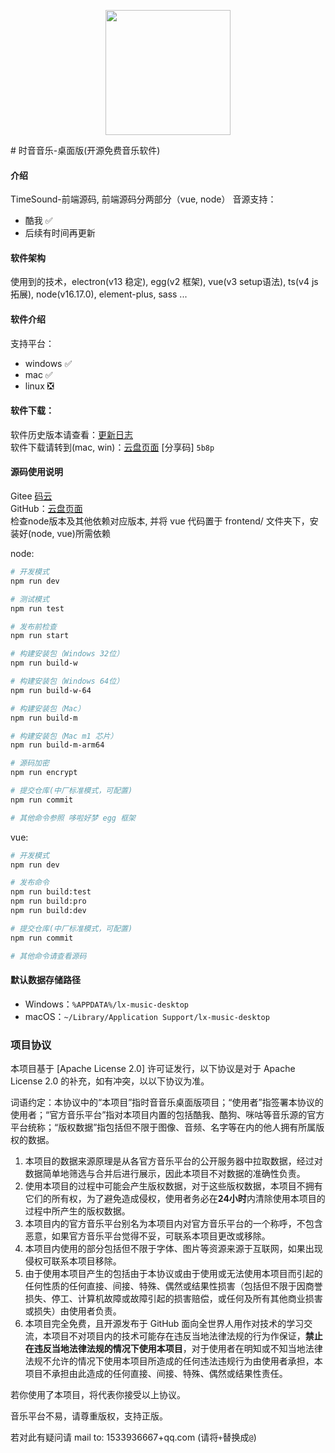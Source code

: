 <p align="center"><a href="https://github.com/AALEI/TimeSound_desktop"><img width="200" src="http://69a6abcce2ff74b954e6b7206.weitshop.com/error.jpg"></a></p>
# 时音音乐-桌面版(开源免费音乐软件)

#### 介绍
TimeSound-前端源码, 前端源码分两部分（vue, node）
音源支持：
  - 酷我 ✅
  - 后续有时间再更新

#### 软件架构
使用到的技术，electron(v13 稳定), egg(v2 框架), vue(v3 setup语法), ts(v4 js拓展), node(v16.17.0), element-plus, sass ...

#### 软件介绍
支持平台：
- windows ✅
- mac ✅
- linux ❎

#### 软件下载：
软件历史版本请查看：[更新日志](https://github.com/AALEI/TimeSound_desktop/blob/main/CHANGELOG.md)<br>
软件下载请转到(mac, win)：[云盘页面](https://www.aliyundrive.com/s/3mLaHpHn4W1) [分享码] `5b8p` <br>

#### 源码使用说明
Gitee [码云](https://gitee.com/reviee_admin/time-music-desktop-version) <br>
GitHub：[云盘页面](https://github.com/AALEI/TimeSound_desktop) <br>
检查node版本及其他依赖对应版本, 并将 vue 代码置于 frontend/ 文件夹下，安装好(node, vue)所需依赖

node:
 ```bash
# 开发模式
npm run dev

# 测试模式
npm run test

# 发布前检查
npm run start

# 构建安装包（Windows 32位）
npm run build-w

# 构建安装包（Windows 64位）
npm run build-w-64

# 构建安装包（Mac）
npm run build-m

# 构建安装包（Mac m1 芯片）
npm run build-m-arm64

# 源码加密
npm run encrypt

# 提交仓库(中厂标准模式，可配置)
npm run commit

# 其他命令参照 哆啦好梦 egg 框架
```


vue:
 ```bash
# 开发模式
npm run dev

# 发布命令
npm run build:test
npm run build:pro
npm run build:dev

# 提交仓库(中厂标准模式，可配置)
npm run commit

# 其他命令请查看源码
```


#### 默认数据存储路径
- Windows：`%APPDATA%/lx-music-desktop`
- macOS：`~/Library/Application Support/lx-music-desktop`


### 项目协议

本项目基于 [Apache License 2.0] 许可证发行，以下协议是对于 Apache License 2.0 的补充，如有冲突，以以下协议为准。

词语约定：本协议中的“本项目”指时音音乐桌面版项目；“使用者”指签署本协议的使用者；“官方音乐平台”指对本项目内置的包括酷我、酷狗、咪咕等音乐源的官方平台统称；“版权数据”指包括但不限于图像、音频、名字等在内的他人拥有所属版权的数据。

1. 本项目的数据来源原理是从各官方音乐平台的公开服务器中拉取数据，经过对数据简单地筛选与合并后进行展示，因此本项目不对数据的准确性负责。
2. 使用本项目的过程中可能会产生版权数据，对于这些版权数据，本项目不拥有它们的所有权，为了避免造成侵权，使用者务必在**24小时**内清除使用本项目的过程中所产生的版权数据。
3. 本项目内的官方音乐平台别名为本项目内对官方音乐平台的一个称呼，不包含恶意，如果官方音乐平台觉得不妥，可联系本项目更改或移除。
4. 本项目内使用的部分包括但不限于字体、图片等资源来源于互联网，如果出现侵权可联系本项目移除。
5. 由于使用本项目产生的包括由于本协议或由于使用或无法使用本项目而引起的任何性质的任何直接、间接、特殊、偶然或结果性损害（包括但不限于因商誉损失、停工、计算机故障或故障引起的损害赔偿，或任何及所有其他商业损害或损失）由使用者负责。
6. 本项目完全免费，且开源发布于 GitHub 面向全世界人用作对技术的学习交流，本项目不对项目内的技术可能存在违反当地法律法规的行为作保证，**禁止在违反当地法律法规的情况下使用本项目**，对于使用者在明知或不知当地法律法规不允许的情况下使用本项目所造成的任何违法违规行为由使用者承担，本项目不承担由此造成的任何直接、间接、特殊、偶然或结果性责任。

若你使用了本项目，将代表你接受以上协议。

音乐平台不易，请尊重版权，支持正版。<br>

若对此有疑问请 mail to: 1533936667+qq.com (请将`+`替换成`@`)

